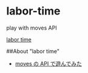 labor-time
==========

play with moves API

 [labor time](http://labortime.k1ch1.com)

##About "labor time"  
* [moves の API で遊んでみた](http://m0t0k1ch1st0ry.com/blog/2013/08/29/moves-api)
